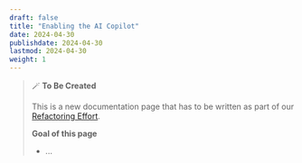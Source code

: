 ```yaml
---
draft: false
title: "Enabling the AI Copilot"
date: 2024-04-30
publishdate: 2024-04-30
lastmod: 2024-04-30
weight: 1
---
```


> 🪄 **To Be Created**
>
> This is a new documentation page that has to be written as part of our [Refactoring Effort](https://github.com/microcks/microcks.io/issues/81).
> 
> **Goal of this page**
> * ...